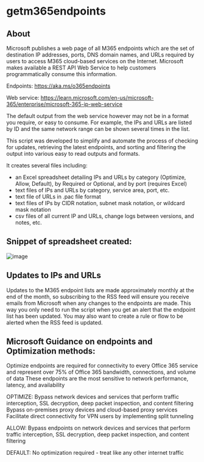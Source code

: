 # getm365endpoints

## About
Microsoft publishes a web page of all M365 endpoints which are the set of destination IP addresses, ports, DNS domain names, and URLs required by users to access M365 cloud-based services on the Internet.  Microsoft makes available a REST API Web Service to help customers programmatically consume this information.

Endpoints:   https://aka.ms/o365endpoints

Web service: https://learn.microsoft.com/en-us/microsoft-365/enterprise/microsoft-365-ip-web-service

The default output from the web service however may not be in a format you require, or easy to consume.  For example, the IPs and URLs are listed by ID and the same network range can be shown several times in the list.

This script was developed to simplify and automate the process of checking for updates, retrieving the latest endpoints, and sorting and filtering the output into various easy to read outputs and formats.

It creates several files including:
- an Excel spreadsheet detailing IPs and URLs by category (Optimize, Allow, Default), by Required or Optional, and by port (requires Excel)
- text files of IPs and URLs by category, service area, port, etc.
- text file of URLs in .pac file format
- text files of IPs by CIDR notation, subnet mask notation, or wildcard mask notation
- csv files of all current IP and URLs, change logs between versions, and notes, etc.

## Snippet of spreadsheet created:
![image](https://user-images.githubusercontent.com/99920431/215800088-b327db21-b4cd-470a-8697-ee0a2cdb70f2.png)

## Updates to IPs and URLs
Updates to the M365 endpoint lists are made approximately monthly at the end of the month, so subscribing to the RSS feed will ensure you receive emails from Microsoft when any changes to the endpoints are made.  This way you only need to run the script when you get an alert that the endpoint list has been updated.
You may also want to create a rule or flow to be alerted when the RSS feed is updated.

## Microsoft Guidance on endpoints and Optimization methods:
Optimize endpoints are required for connectivity to every Office 365 service and represent over 75% of Office 365 bandwidth, connections, and volume of data
These endpoints are the most sensitive to network performance, latency, and availability

OPTIMIZE:
Bypass network devices and services that perform traffic interception, SSL decryption, deep packet inspection, and content filtering
Bypass on-premises proxy devices and cloud-based proxy services
Facilitate direct connectivity for VPN users by implementing split tunneling

ALLOW:
Bypass endpoints on network devices and services that perform traffic interception, SSL decryption, deep packet inspection, and content filtering

DEFAULT:
No optimization required - treat like any other internet traffic
